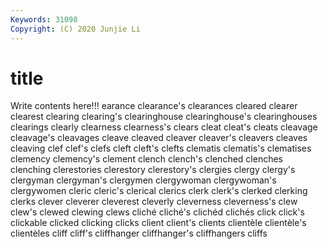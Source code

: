 ```yaml
---
Keywords: 31098
Copyright: (C) 2020 Junjie Li
---
```


# title

Write contents here!!!
earance 
clearance's 
clearances 
cleared 
clearer 
clearest 
clearing
clearing's 
clearinghouse 
clearinghouse's 
clearinghouses 
clearings 
clearly 
clearness 
clearness's 
clears 
cleat
cleat's 
cleats 
cleavage 
cleavage's 
cleavages 
cleave 
cleaved 
cleaver 
cleaver's 
cleavers
cleaves 
cleaving 
clef 
clef's 
clefs 
cleft 
cleft's 
clefts 
clematis 
clematis's
clematises 
clemency 
clemency's 
clement 
clench 
clench's 
clenched 
clenches 
clenching 
clerestories
clerestory 
clerestory's 
clergies 
clergy 
clergy's 
clergyman 
clergyman's 
clergymen 
clergywoman 
clergywoman's
clergywomen 
cleric 
cleric's 
clerical 
clerics 
clerk 
clerk's 
clerked 
clerking 
clerks
clever 
cleverer 
cleverest 
cleverly 
cleverness 
cleverness's 
clew 
clew's 
clewed 
clewing
clews 
cliché 
cliché's 
clichéd 
clichés 
click 
click's 
clickable 
clicked 
clicking
clicks 
client 
client's 
clients 
clientèle 
clientèle's 
clientèles 
cliff 
cliff's 
cliffhanger
cliffhanger's 
cliffhangers 
cliffs 

